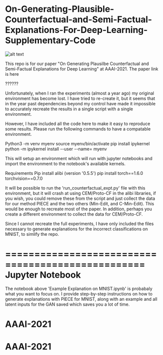 
# On-Generating-Plausible-Counterfactual-and-Semi-Factual-Explanations-For-Deep-Learning-Supplementary-Code

![alt text](http://url/to/img.png)


This repo is for our paper "On Generating Plausilbe Counterfactual and Semi-Factual Explanations for Deep Learning" at AAAI-2021. The paper link is here

??????

Unfortunately, when I ran the experiments (almost a year ago) my original environment has become lost. I have tried to re-create it, but it seems that in the year past dependencies beyond my control have made it impossible to accurately recreate the results in a single script with a single environment.

However, I have included all the code here to make it easy to reproduce some results. Please run the following commands to have a compatable environment.


Python3 -m venv myenv
source myenv/bin/activate
pip install ipykernel
python -m ipykernel install --user --name= myenv

This will setup an environment which will run with jupyter notebooks and import the environment to the notebook's available kernels.


Requirements
Pip install alibi (version '0.5.5')
pip install torch==1.6.0 torchvision==0.7.0

It will be possible to run the 'run_counterfactual_expt.py' file with this environment, but it will crash at using CEM/Proto-CF in the alibi libraries, if you wish, you could remove these from the script and just collect the data for our method PIECE and the two others (Min-Edit, and C-Min-Edit). This would be enough to recreate most of the paper. In addition, perhaps you create a different environment to collect the data for CEM/Proto-CF.

Since I cannot recreate the full experiments, I have only included the files necessary to generate explanations for the incorrect classifications on MNIST, to simlify the repo.

==================================================
Jupyter Notebook
==================================================

The notebook above 'Example Explanation on MNIST.ipynb' is probabaly what you want to focus on. I provide step-by-step instructions on how to generate explanations with PIECE for MNIST, along with an example and all latent inputs for the GAN saved which saves you a lot of time.

# AAAI-2021
# AAAI-2021
